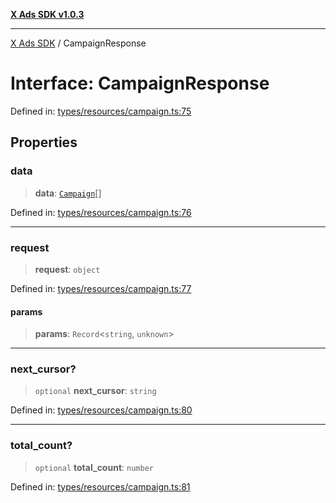 [**X Ads SDK v1.0.3**](../README.md)

***

[X Ads SDK](../globals.md) / CampaignResponse

# Interface: CampaignResponse

Defined in: [types/resources/campaign.ts:75](https://github.com/kage1020/x-ads-sdk/blob/main/src/types/resources/campaign.ts#L75)

## Properties

### data

> **data**: [`Campaign`](Campaign.md)[]

Defined in: [types/resources/campaign.ts:76](https://github.com/kage1020/x-ads-sdk/blob/main/src/types/resources/campaign.ts#L76)

***

### request

> **request**: `object`

Defined in: [types/resources/campaign.ts:77](https://github.com/kage1020/x-ads-sdk/blob/main/src/types/resources/campaign.ts#L77)

#### params

> **params**: `Record`\<`string`, `unknown`\>

***

### next\_cursor?

> `optional` **next\_cursor**: `string`

Defined in: [types/resources/campaign.ts:80](https://github.com/kage1020/x-ads-sdk/blob/main/src/types/resources/campaign.ts#L80)

***

### total\_count?

> `optional` **total\_count**: `number`

Defined in: [types/resources/campaign.ts:81](https://github.com/kage1020/x-ads-sdk/blob/main/src/types/resources/campaign.ts#L81)

